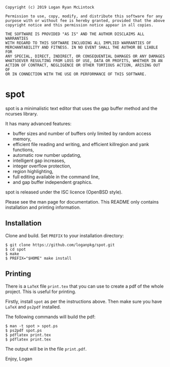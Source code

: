 
    Copyright (c) 2019 Logan Ryan McLintock

    Permission to use, copy, modify, and distribute this software for any
    purpose with or without fee is hereby granted, provided that the above
    copyright notice and this permission notice appear in all copies.

    THE SOFTWARE IS PROVIDED "AS IS" AND THE AUTHOR DISCLAIMS ALL WARRANTIES
    WITH REGARD TO THIS SOFTWARE INCLUDING ALL IMPLIED WARRANTIES OF
    MERCHANTABILITY AND FITNESS. IN NO EVENT SHALL THE AUTHOR BE LIABLE FOR
    ANY SPECIAL, DIRECT, INDIRECT, OR CONSEQUENTIAL DAMAGES OR ANY DAMAGES
    WHATSOEVER RESULTING FROM LOSS OF USE, DATA OR PROFITS, WHETHER IN AN
    ACTION OF CONTRACT, NEGLIGENCE OR OTHER TORTIOUS ACTION, ARISING OUT OF
    OR IN CONNECTION WITH THE USE OR PERFORMANCE OF THIS SOFTWARE.


# spot

spot is a minimalistic text editor that uses the gap buffer method and the
ncurses library.

It has many advanced features:
* buffer sizes and number of buffers only limited by random access memory,
* efficient file reading and writing,
and efficient killregion and yank functions,
* automatic row number updating,
* intelligent gap increases,
* integer overflow protection,
* region highlighting,
* full editing available in the command line,
* and gap buffer independent graphics.

spot is released under the ISC licence (OpenBSD style).

Please see the man page for documentation. This README only
contains installation and printing information.

## Installation

Clone and build. Set `PREFIX` to your installation directory:

    $ git clone https://github.com/loganpkg/spot.git
    $ cd spot
    $ make
    $ PREFIX="$HOME" make install

## Printing

There is a `LaTeX` file `print.tex` that you can use to create
a pdf of the whole project. This is useful for printing.

Firstly, install `spot` as per the instructions above.
Then make sure you have `LaTeX` and `ps2pdf` installed.

The following commands will build the pdf:

    $ man -t spot > spot.ps
    $ ps2pdf spot.ps
    $ pdflatex print.tex
    $ pdflatex print.tex

The output will be in the file `print.pdf`.

Enjoy,
Logan
